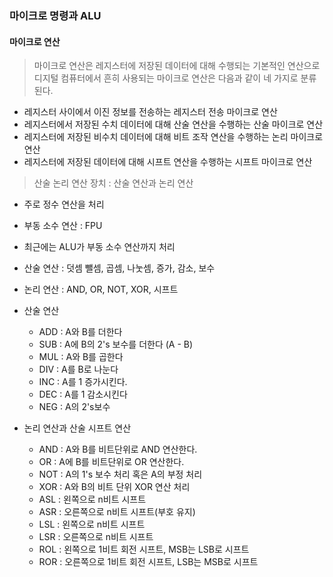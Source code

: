### 마이크로 명령과 ALU
#### 마이크로 연산
> 마이크로 연산은 레지스터에 저장된 데이터에 대해 수행되는 기본적인 연산으로 디지털 컴퓨터에서 흔히 사용되는
> 마이크로 연산은 다음과 같이 네 가지로 분류된다.
* 레지스터 사이에서 이진 정보를 전송하는 레지스터 전송 마이크로 연산
* 레지스터에서 저장된 수치 데이터에 대해 산술 연산을 수행하는 산술 마이크로 연산
* 레지스터에 저장된 비수치 데이터에 대해 비트 조작 연산을 수행하는 논리 마이크로 연산
* 레지스터에 저장된 데이터에 대해 시프트 연산을 수행하는 시프트 마이크로 연산

> 산술 논리 연산 장치 : 산술 연산과 논리 연산
* 주로 정수 연산을 처리
* 부동 소수 연산 : FPU
* 최근에는 ALU가 부동 소수 연산까지 처리
* 산술 연산 : 덧셈 뺄셈, 곱셈, 나눗셈, 증가, 감소, 보수
* 논리 연산 : AND, OR, NOT, XOR, 시프트

* 산술 연산
    * ADD : A와 B를 더한다
    * SUB : A에 B의 2's 보수를 더한다 (A - B)
    * MUL : A와 B를 곱한다
    * DIV : A를 B로 나눈다
    * INC : A를 1 증가시킨다.
    * DEC : A를 1 감소시킨다
    * NEG : A의 2's보수

* 논리 연산과 산술 시프트 연산
    * AND : A와 B를 비트단위로 AND 연산한다.
    * OR : A에 B를 비트단위로 OR 연산한다.
    * NOT : A의 1's 보수 처리 혹은 A의 부정 처리
    * XOR : A와 B의 비트 단위 XOR 연산 처리
    * ASL : 왼쪽으로 n비트 시프트
    * ASR : 오른쪽으로 n비트 시프트(부호 유지)
    * LSL : 왼쪽으로 n비트 시프트
    * LSR : 오른쪽으로 n비트 시프트
    * ROL : 왼쪽으로 1비트 회전 시프트, MSB는 LSB로 시프트
    * ROR : 오른쪽으로 1비트 회전 시프트, LSB는 MSB로 시프트
    